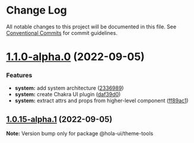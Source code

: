 # Change Log

All notable changes to this project will be documented in this file.
See [Conventional Commits](https://conventionalcommits.org) for commit guidelines.

# [1.1.0-alpha.0](https://github.com/rhp-island/hola-ui/compare/@hola-ui/theme-tools@1.0.15-alpha.1...@hola-ui/theme-tools@1.1.0-alpha.0) (2022-09-05)


### Features

* **system:** add system architecture ([2336989](https://github.com/rhp-island/hola-ui/commit/233698937ff637168da5524b569a893959c9ba0e))
* **system:** create Chakra UI plugin ([daf39d0](https://github.com/rhp-island/hola-ui/commit/daf39d07e22b00c3125f883a9f5cf8d8fcc5fa1a))
* **system:** extract attrs and props from higher-level component ([ff89ac1](https://github.com/rhp-island/hola-ui/commit/ff89ac1b43214d9de08c13e69a06246738874806))





## [1.0.15-alpha.1](https://github.com/rhp-island/hola-ui/compare/@hola-ui/theme-tools@1.0.15-alpha.0...@hola-ui/theme-tools@1.0.15-alpha.1) (2022-09-05)

**Note:** Version bump only for package @hola-ui/theme-tools
